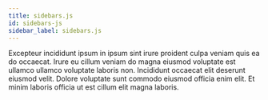 ```yaml
---
title: sidebars.js
id: sidebars-js
sidebar_label: sidebars.js
---
```


Excepteur incididunt ipsum in ipsum sint irure proident culpa veniam quis ea do occaecat. Irure eu cillum veniam do magna eiusmod voluptate est ullamco ullamco voluptate laboris non. Incididunt occaecat elit deserunt eiusmod velit. Dolore voluptate sunt commodo eiusmod officia enim elit. Et minim laboris officia ut est cillum elit magna laboris.

